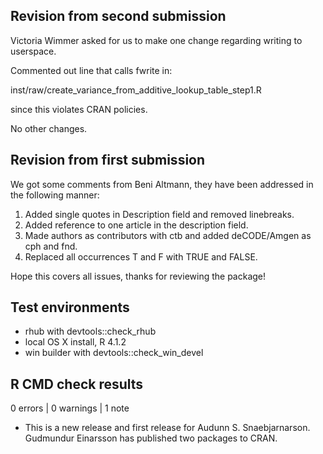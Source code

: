 ## Revision from second submission

Victoria Wimmer asked for us to make one change regarding writing to userspace.

Commented out line that calls fwrite in: 

inst/raw/create_variance_from_additive_lookup_table_step1.R

since this violates CRAN policies.

No other changes.

## Revision from first submission

We got some comments from Beni Altmann, they have been addressed in the following manner:

1) Added single quotes in Description field and removed linebreaks.
2) Added reference to one article in the description field.
3) Made authors as contributors with ctb and added deCODE/Amgen as cph and fnd.
4) Replaced all occurrences T and F with TRUE and FALSE.

Hope this covers all issues, thanks for reviewing the package!

## Test environments

* rhub with devtools::check_rhub
* local OS X install, R 4.1.2
* win builder with devtools::check_win_devel

## R CMD check results

0 errors | 0 warnings | 1 note

* This is a new release and first release for Audunn S. Snaebjarnarson. 
Gudmundur Einarsson has published two packages to CRAN.
